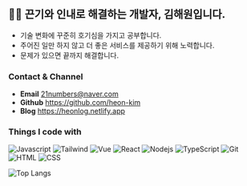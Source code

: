 ## 👋🏻 끈기와 인내로 해결하는 개발자, 김해원입니다.

- 기술 변화에 꾸준히 호기심을 가지고 공부합니다.
- 주어진 일만 하지 않고 더 좋은 서비스를 제공하기 위해 노력합니다.
- 문제가 있으면 끝까지 해결합니다.

### Contact & Channel

- **Email** 21numbers@naver.com
- **Github** https://github.com/heon-kim
- **Blog** https://heonlog.netlify.app

### Things I code with

<p>
  <img alt="Javascript" src="https://img.shields.io/badge/-Javascript-F7DF1E?style=flat-square&logo=javascript&logoColor=white" />
  <img alt="Tailwind" src="https://img.shields.io/badge/-Tailwind_CSS-38B2AC?style=flat-square&logo=tailwind-css&logoColor=white" />
  <img alt="Vue" src="https://img.shields.io/badge/-Vue.js-35495E?style=flat-square&logo=vue.js&logoColor=white" />
  <img alt="React" src="https://img.shields.io/badge/-React.js-1572B6?style=flat-square&logo=react&logoColor=white" />
  <img alt="Nodejs" src="https://img.shields.io/badge/-Nodejs-43853d?style=flat-square&logo=Node.js&logoColor=white" />
  <img alt="TypeScript" src="https://img.shields.io/badge/-TypeScript-007ACC?style=flat-square&logo=typescript&logoColor=white" />
  <img alt="Git" src="https://img.shields.io/badge/-Git-F05032?style=flat-square&logo=git&logoColor=white" />
    <img alt="HTML" src="https://img.shields.io/badge/-HTML-E34F26?style=flat-square&logo=html5&logoColor=white" />
      <img alt="CSS" src="https://img.shields.io/badge/-CSS-1572B6?style=flat-square&logo=css3&logoColor=white" />
</p>

![Top Langs](https://github-readme-stats.vercel.app/api/top-langs/?username=heon-kim&layout=compact)
